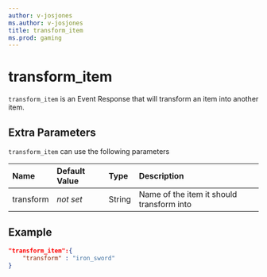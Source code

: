 ```yaml
---
author: v-josjones
ms.author: v-josjones
title: transform_item
ms.prod: gaming
---
```


# transform_item

`transform_item` is an Event Response that will transform an item into another item.

## Extra Parameters

`transform_item` can use the following parameters

|Name |Default Value  |Type  |Description  |
|:----------|:----------|:----------|:----------|
|transform|*not set* | String|  Name of the item it should transform into |

## Example

```json
"transform_item":{
    "transform" : "iron_sword"
}
```
